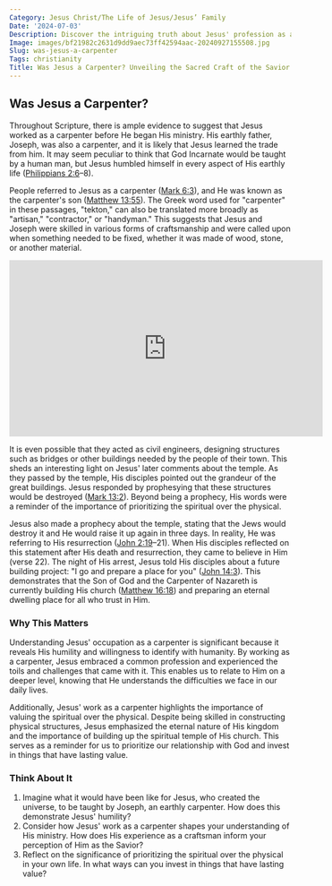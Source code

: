 ```yaml
---
Category: Jesus Christ/The Life of Jesus/Jesus’ Family
Date: '2024-07-03'
Description: Discover the intriguing truth about Jesus' profession as a carpenter and its significance in his life and teachings. Uncover the historical context and biblical references surrounding Jesus' carpentry work.
Image: images/bf21982c2631d9dd9aec73ff42594aac-20240927155508.jpg
Slug: was-jesus-a-carpenter
Tags: christianity
Title: Was Jesus a Carpenter? Unveiling the Sacred Craft of the Savior
---
```


## Was Jesus a Carpenter?

Throughout Scripture, there is ample evidence to suggest that Jesus worked as a carpenter before He began His ministry. His earthly father, Joseph, was also a carpenter, and it is likely that Jesus learned the trade from him. It may seem peculiar to think that God Incarnate would be taught by a human man, but Jesus humbled himself in every aspect of His earthly life ([Philippians 2:6](https://www.bibleref.com/Philippians/2/Philippians-2-6.html)–8).

People referred to Jesus as a carpenter ([Mark 6:3](https://www.bibleref.com/Mark/6/Mark-6-3.html)), and He was known as the carpenter's son ([Matthew 13:55](https://www.bibleref.com/Matthew/13/Matthew-13-55.html)). The Greek word used for "carpenter" in these passages, "tekton," can also be translated more broadly as "artisan," "contractor," or "handyman." This suggests that Jesus and Joseph were skilled in various forms of craftsmanship and were called upon when something needed to be fixed, whether it was made of wood, stone, or another material.


<iframe width="560" height="315" src="https://www.youtube.com/embed/a0YHhdfwyY0" frameborder="0" allow="autoplay; encrypted-media" allowfullscreen></iframe>


It is even possible that they acted as civil engineers, designing structures such as bridges or other buildings needed by the people of their town. This sheds an interesting light on Jesus' later comments about the temple. As they passed by the temple, His disciples pointed out the grandeur of the great buildings. Jesus responded by prophesying that these structures would be destroyed ([Mark 13:2](https://www.bibleref.com/Mark/13/Mark-13-2.html)). Beyond being a prophecy, His words were a reminder of the importance of prioritizing the spiritual over the physical.

Jesus also made a prophecy about the temple, stating that the Jews would destroy it and He would raise it up again in three days. In reality, He was referring to His resurrection ([John 2:19](https://www.bibleref.com/John/2/John-2-19.html)–21). When His disciples reflected on this statement after His death and resurrection, they came to believe in Him (verse 22). The night of His arrest, Jesus told His disciples about a future building project: "I go and prepare a place for you" ([John 14:3](https://www.bibleref.com/John/14/John-14-3.html)). This demonstrates that the Son of God and the Carpenter of Nazareth is currently building His church ([Matthew 16:18](https://www.bibleref.com/Matthew/16/Matthew-16-18.html)) and preparing an eternal dwelling place for all who trust in Him.

### Why This Matters

Understanding Jesus' occupation as a carpenter is significant because it reveals His humility and willingness to identify with humanity. By working as a carpenter, Jesus embraced a common profession and experienced the toils and challenges that came with it. This enables us to relate to Him on a deeper level, knowing that He understands the difficulties we face in our daily lives.

Additionally, Jesus' work as a carpenter highlights the importance of valuing the spiritual over the physical. Despite being skilled in constructing physical structures, Jesus emphasized the eternal nature of His kingdom and the importance of building up the spiritual temple of His church. This serves as a reminder for us to prioritize our relationship with God and invest in things that have lasting value.

### Think About It

1. Imagine what it would have been like for Jesus, who created the universe, to be taught by Joseph, an earthly carpenter. How does this demonstrate Jesus' humility?
2. Consider how Jesus' work as a carpenter shapes your understanding of His ministry. How does His experience as a craftsman inform your perception of Him as the Savior?
3. Reflect on the significance of prioritizing the spiritual over the physical in your own life. In what ways can you invest in things that have lasting value?